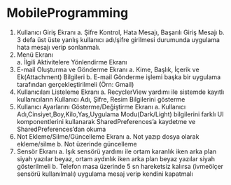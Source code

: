 # MobileProgramming

1. Kullanıcı Giriş Ekranı 
    a. Şifre Kontrol, Hata Mesajı, Başarılı Giriş Mesajı 
    b. 3 defa üst üste yanlış kullanıcı adı/şifre girilmesi durumunda uygulama hata mesajı verip sonlanmalı.
2. Menü Ekranı  
    a. İlgili Aktivitelere Yönlendirme Ekranı 
3. E-mail Oluşturma ve Gönderme Ekranı 
    a. Kime, Başlık, İçerik ve Ek(Attachment) Bilgileri 
    b. E-mail Gönderme işlemi başka bir uygulama tarafından gerçekleştirilmeli (Örn: Gmail) 
4. Kullanıcıları Listeleme Ekranı 
    a. RecyclerView yardımı ile sistemde kayıtlı kullanıcıların Kullanıcı Adı, Şifre, Resim Bilgilerini gösterme 
5. Kullanıcı Ayarlarını Gösterme/Değiştirme Ekranı 
    a. Kullanıcı Adı,Cinsiyet,Boy,Kilo,Yaş,Uygulama Modu(Dark/Light) bilgilerini farklı UI komponentlerini kullanarak SharedPreferences’a kaydetme ve SharedPreferences’dan okuma 
6. Not Ekleme/Silme/Güncelleme Ekranı 
    a. Not yazıp dosya olarak ekleme/silme 
    b. Not üzerinde güncelleme 
7. Sensör Ekranı 
    a. Işık sensörü yardımı ile ortam karanlık iken arka plan siyah yazılar beyaz, ortam aydınlık iken arka plan beyaz yazılar siyah gösterilmeli 
    b. Telefon masa üzerinde 5 sn hareketsiz kalırsa (ivmeölçer sensörü kullanılmalı)  uygulama mesaj verip kendini kapatmalı 
 
